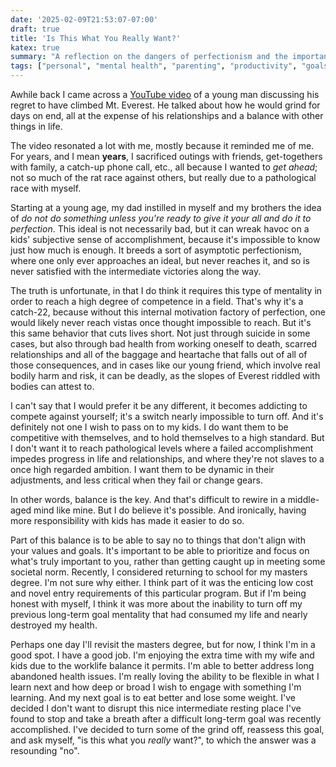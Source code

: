 ```yaml
---
date: '2025-02-09T21:53:07-07:00'
draft: true
title: 'Is This What You Really Want?'
katex: true
summary: "A reflection on the dangers of perfectionism and the importance of balance in life."
tags: ["personal", "mental health", "parenting", "productivity", "goals", "lifestyle"]
---
```


Awhile back I came across a [YouTube video](https://youtu.be/AWw8Md8raVw?si=Q4NH41pDhQmlKEti) of a young man discussing his regret to have climbed Mt. Everest. He talked about how he would grind for days on end, all at the expense of his relationships and a balance with other things in life. 

The video resonated a lot with me, mostly because it reminded me of me. For years, and I mean **years**, I sacrificed outings with friends, get-togethers with family, a catch-up phone call, etc., all because I wanted to *get ahead*; not so much of the rat race against others, but really due to a pathological race with myself. 

Starting at a young age, my dad instilled in myself and my brothers the idea of *do not do something unless you're ready to give it your all and do it to perfection*. This ideal is not necessarily bad, but it can wreak havoc on a kids' subjective sense of accomplishment, because it's impossible to know just how much is enough. It breeds a sort of asymptotic perfectionism, where one only ever approaches an ideal, but never reaches it, and so is never satisfied with the intermediate victories along the way.

The truth is unfortunate, in that I do think it requires this type of mentality in order to reach a high degree of competence in a field. That's why it's a catch-22, because without this internal motivation factory of perfection, one would likely never reach vistas once thought impossible to reach. But it's this same behavior that cuts lives short. Not just through suicide in some cases, but also through bad health from working oneself to death, scarred relationships and all of the baggage and heartache that falls out of all of those consequences, and in cases like our young friend, which involve real bodily harm and risk, it can be deadly, as the slopes of Everest riddled with bodies can attest to.

I can't say that I would prefer it be any different, it becomes addicting to compete against yourself; it's a switch nearly impossible to turn off. And it's definitely not one I wish to pass on to my kids. I do want them to be competitive with themselves, and to hold themselves to a high standard. But I don't want it to reach pathological levels where a failed accomplishment impedes progress in life and relationships, and where they're not slaves to a once high regarded ambition. I want them to be dynamic in their adjustments, and less critical when they fail or change gears. 

In other words, balance is the key. And that's difficult to rewire in a middle-aged mind like mine. But I do believe it's possible. And ironically, having more responsibility with kids has made it easier to do so. 

Part of this balance is to be able to say no to things that don't align with your values and goals. It's important to be able to prioritize and focus on what's truly important to you, rather than getting caught up in meeting some societal norm. Recently, I considered returning to school for my masters degree. I'm not sure why either. I think part of it was the enticing low cost and novel entry requirements of this particular program. But if I'm being honest with myself, I think it was more about the inability to turn off my previous long-term goal mentality that had consumed my life and nearly destroyed my health. 

Perhaps one day I'll revisit the masters degree, but for now, I think I'm in a good spot. I have a good job. I'm enjoying the extra time with my wife and kids due to the worklife balance it permits. I'm able to better address long abandoned health issues. I'm really loving the ability to be flexible in what I learn next and how deep or broad I wish to engage with something I'm learning. And my next goal is to eat better and lose some weight. I've decided I don't want to disrupt this nice intermediate resting place I've found to stop and take a breath after a difficult long-term goal was recently accomplished. I've decided to turn some of the grind off, reassess this goal, and ask myself, "is this what you *really* want?", to which the answer was a resounding "no".